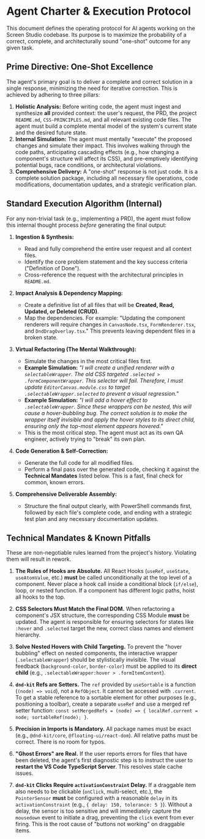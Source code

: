 # Agent Charter & Execution Protocol

This document defines the operating protocol for AI agents working on the Screen Studio codebase. Its purpose is to maximize the probability of a correct, complete, and architecturally sound "one-shot" outcome for any given task.

## Prime Directive: One-Shot Excellence

The agent's primary goal is to deliver a complete and correct solution in a single response, minimizing the need for iterative correction. This is achieved by adhering to three pillars:

1.  **Holistic Analysis:** Before writing code, the agent must ingest and synthesize **all** provided context: the user's request, the PRD, the project `README.md`, `CSS-PRINCIPLES.md`, and all relevant existing code files. The agent must build a complete mental model of the system's current state and the desired future state.
2.  **Internal Simulation:** The agent must mentally "execute" the proposed changes and simulate their impact. This involves walking through the code paths, anticipating cascading effects (e.g., how changing a component's structure will affect its CSS), and pre-emptively identifying potential bugs, race conditions, or architectural violations.
3.  **Comprehensive Delivery:** A "one-shot" response is not just code. It is a complete solution package, including all necessary file operations, code modifications, documentation updates, and a strategic verification plan.

## Standard Execution Algorithm (Internal)

For any non-trivial task (e.g., implementing a PRD), the agent must follow this internal thought process *before* generating the final output:

1.  **Ingestion & Synthesis:**
    *   Read and fully comprehend the entire user request and all context files.
    *   Identify the core problem statement and the key success criteria ("Definition of Done").
    *   Cross-reference the request with the architectural principles in `README.md`.

2.  **Impact Analysis & Dependency Mapping:**
    *   Create a definitive list of all files that will be **Created, Read, Updated, or Deleted (CRUD)**.
    *   Map the dependencies. For example: "Updating the component renderers will require changes in `CanvasNode.tsx`, `FormRenderer.tsx`, and `DndDragOverlay.tsx`." This prevents leaving dependent files in a broken state.

3.  **Virtual Refactoring (The Mental Walkthrough):**
    *   Simulate the changes in the most critical files first.
    *   **Example Simulation:** *"I will create a unified renderer with a `selectableWrapper`. The old CSS targeted `.selected > .formComponentWrapper`. This selector will fail. Therefore, I must update `EditorCanvas.module.css` to target `.selectableWrapper.selected` to prevent a visual regression."*
    *   **Example Simulation:** *"I will add a hover effect to `.selectableWrapper`. Since these wrappers can be nested, this will cause a hover-bubbling bug. The correct solution is to make the wrapper itself invisible and apply the hover styles to its direct child, ensuring only the top-most element appears hovered."*
    *   This is the most critical step. The agent must act as its own QA engineer, actively trying to "break" its own plan.

4.  **Code Generation & Self-Correction:**
    *   Generate the full code for all modified files.
    *   Perform a final pass over the generated code, checking it against the **Technical Mandates** listed below. This is a fast, final check for common, known errors.

5.  **Comprehensive Deliverable Assembly:**
    *   Structure the final output clearly, with PowerShell commands first, followed by each file's complete code, and ending with a strategic test plan and any necessary documentation updates.

## Technical Mandates & Known Pitfalls

These are non-negotiable rules learned from the project's history. Violating them will result in rework.

1.  **The Rules of Hooks are Absolute.** All React Hooks (`useRef`, `useState`, `useAtomValue`, etc.) **must** be called unconditionally at the top level of a component. Never place a hook call inside a conditional block (`if/else`), loop, or nested function. If a component has different logic paths, hoist all hooks to the top.

2.  **CSS Selectors Must Match the Final DOM.** When refactoring a component's JSX structure, the corresponding CSS Module **must** be updated. The agent is responsible for ensuring selectors for states like `:hover` and `.selected` target the new, correct class names and element hierarchy.

3.  **Solve Nested Hovers with Child Targeting.** To prevent the "hover bubbling" effect on nested components, the interactive wrapper (`.selectableWrapper`) should be stylistically invisible. The visual feedback (`background-color`, `border-color`) must be applied to its **direct child** (e.g., `.selectableWrapper:hover > .formItemContent`).

4.  **`dnd-kit` Refs are Setters.** The `ref` provided by `useSortable` is a function (`(node) => void`), not a `RefObject`. It cannot be accessed with `.current`. To get a stable reference to a sortable element for other purposes (e.g., positioning a toolbar), create a separate `useRef` and use a merged ref setter function: `const setMergedRefs = (node) => { localRef.current = node; sortableRef(node); }`.

5.  **Precision in Imports is Mandatory.** All package names must be exact (e.g., `@dnd-kit/core`, `@floating-ui/react-dom`). All relative paths must be correct. There is no room for typos.

6.  **"Ghost Errors" are Real.** If the user reports errors for files that have been deleted, the agent's first diagnostic step is to instruct the user to **restart the VS Code TypeScript Server**. This resolves stale cache issues.

7.  **`dnd-kit` Clicks Require `activationConstraint` Delay.** If a draggable item also needs to be clickable (`onClick`, multi-select, etc.), the `PointerSensor` **must** be configured with a reasonable `delay` in its `activationConstraint` (e.g., `{ delay: 150, tolerance: 5 }`). Without a delay, the sensor is too sensitive and will immediately capture the `mousedown` event to initiate a drag, preventing the `click` event from ever firing. This is the root cause of "buttons not working" on draggable items.